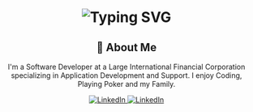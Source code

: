 <div align="center">
    <h1>
        <img src="https://readme-typing-svg.herokuapp.com?font=Jetbrains+mono&size=40&duration=3000&color=33FF33&center=true&vCenter=true&width=435&lines=Hey..+I'm+Dave;This+is..;..my+Github..;" alt="Typing SVG"/>
    </h1>
</div>
<div align="center">
    <h2>🚀 About Me</h2>
    <p>I'm a Software Developer at a Large International Financial Corporation specializing in Application Development and Support. I enjoy Coding, Playing Poker and my Family.</p>
</div>
<div align="center">
    <!-- Replace href with your links -->
    <a href="https://www.linkedin.com/in/[YourLinkedIn]/">
        <img src="https://img.shields.io/badge/LinkedIn-0077B5?style=for-the-badge&logo=linkedin&logoColor=white" alt="LinkedIn"/>
    </a>
    <a href="https://www.github.com/Dkpettit/">
        <img src="https://img.shields.io/badge/Github?style=for-the-badge&logo=linkedin&logoColor=white" alt="LinkedIn"/>
    </a>
</div>
<!--
**Dkpettit/Dkpettit** is a ✨ _special_ ✨ repository because its `README.md` (this file) appears on your GitHub profile.

Here are some ideas to get you started:

- 🔭 I’m currently working on ...
- 🌱 I’m currently learning ...
- 👯 I’m looking to collaborate on ...
- 🤔 I’m looking for help with ...
- 💬 Ask me about ...
- 📫 How to reach me: ...
- 😄 Pronouns: ...
- ⚡ Fun fact: ...
-->
